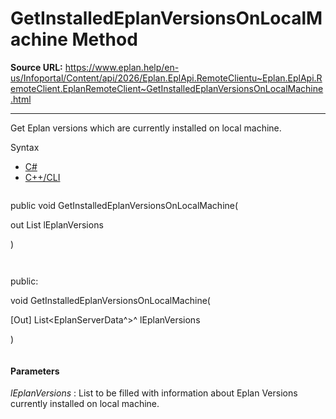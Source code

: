 # GetInstalledEplanVersionsOnLocalMachine Method

**Source URL:** https://www.eplan.help/en-us/Infoportal/Content/api/2026/Eplan.EplApi.RemoteClientu~Eplan.EplApi.RemoteClient.EplanRemoteClient~GetInstalledEplanVersionsOnLocalMachine.html

---

Get Eplan versions which are currently installed on local machine.

Syntax

- [C#](#i-syntax-CS)
- [C++/CLI](#i-syntax-CPP2005)

```
```
public void GetInstalledEplanVersionsOnLocalMachine( 

   out List<EplanServerData> lEplanVersions

)
```
```

```
```
public:

void GetInstalledEplanVersionsOnLocalMachine( 

   [Out] List<EplanServerData^>^ lEplanVersions

)
```
```

#### Parameters

*lEplanVersions*
:   List to be filled with information about Eplan Versions currently installed on local machine.
